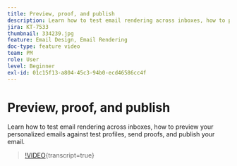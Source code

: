 ```yaml
---
title: Preview, proof, and publish
description: Learn how to test email rendering across inboxes, how to preview your personalized emails against test profiles, send proofs, and publish your email.
jira: KT-7533
thumbnail: 334239.jpg
feature: Email Design, Email Rendering
doc-type: feature video
team: PM
role: User
level: Beginner
exl-id: 01c15f13-a804-45c3-94b0-ecd46586cc4f
---
```

# Preview, proof, and publish

Learn how to test email rendering across inboxes, how to preview your personalized emails against test profiles, send proofs, and publish your email.

>[!VIDEO](https://video.tv.adobe.com/v/334239?quality=12&learn=on){transcript=true}
